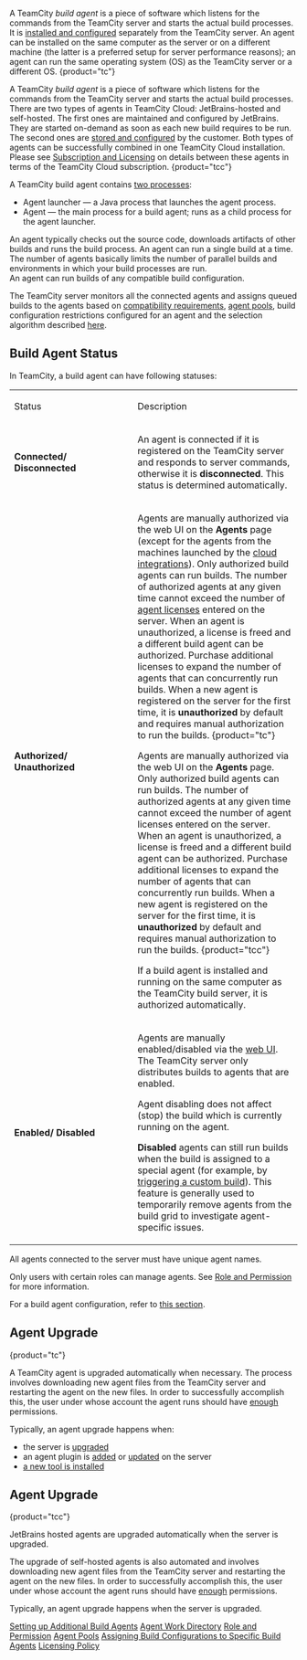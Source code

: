 [//]: # (title: Build Agent)
[//]: # (auxiliary-id: Build Agent)

A TeamCity _build agent_ is a piece of software which listens for the commands from the TeamCity server and starts the actual build processes. It is [installed and configured](setting-up-and-running-additional-build-agents.md) separately from the TeamCity server. An agent can be installed on the same computer as the server or on a different machine (the latter is a preferred setup for server performance reasons); an agent can run the same operating system (OS) as the TeamCity server or a different OS.
{product="tc"}

A TeamCity _build agent_ is a piece of software which listens for the commands from the TeamCity server and starts the actual build processes. There are two types of agents in TeamCity Cloud: JetBrains-hosted and self-hosted. The first ones are maintained and configured by JetBrains. They are started on-demand as soon as each new build requires to be run. The second ones are [stored and configured](setting-up-and-running-additional-build-agents.md) by the customer. Both types of agents can be successfully combined in one TeamCity Cloud installation. Please see [Subscription and Licensing](teamcity-cloud-subscription-and-licensing.md) on details between these agents in terms of the TeamCity Cloud subscription.
{product="tcc"}

A TeamCity build agent contains [two processes](configuring-build-agent-startup-properties.md):   
* Agent launcher — a Java process that launches the agent process.
* Agent — the main process for a build agent; runs as a child process for the agent launcher.

An agent typically checks out the source code, downloads artifacts of other builds and runs the build process. An agent can run a single build at a time. The number of agents basically limits the number of parallel builds and environments in which your build processes are run.   
An agent can run builds of any compatible build configuration.

The TeamCity server monitors all the connected agents and assigns queued builds to the agents based on [compatibility requirements](agent-requirements.md), [agent pools](configuring-agent-pools.md), build configuration restrictions configured for an agent and the selection algorithm described [here](build-queue.md).

## Build Agent Status

In TeamCity, a build agent can have following statuses:

<table><tr>

<td width="200">

Status

</td>

<td>

Description

</td></tr><tr>

<td>

__Connected/ Disconnected__

</td>

<td>

An agent is connected if it is registered on the TeamCity server and responds to server commands, otherwise it is __disconnected__. This status is determined automatically.

</td></tr><tr>

<td id="agent-authorization">

__Authorized/ Unauthorized__

</td>

<td>

Agents are manually authorized via the web UI on the __Agents__ page (except for the agents from the machines launched by the [cloud integrations](teamcity-integration-with-cloud-solutions.md)). Only authorized build agents can run builds. The number of authorized agents at any given time cannot exceed the number of [agent licenses](licensing-policy.md#Number+of+Agents) entered on the server. When an agent is unauthorized, a license is freed and a different build agent can be authorized. Purchase additional licenses to expand the number of agents that can concurrently run builds. When a new agent is registered on the server for the first time, it is __unauthorized__ by default and requires manual authorization to run the builds.
{product="tc"}

Agents are manually authorized via the web UI on the __Agents__ page. Only authorized build agents can run builds. The number of authorized agents at any given time cannot exceed the number of agent licenses entered on the server. When an agent is unauthorized, a license is freed and a different build agent can be authorized. Purchase additional licenses to expand the number of agents that can concurrently run builds. When a new agent is registered on the server for the first time, it is __unauthorized__ by default and requires manual authorization to run the builds.
{product="tcc"}

If a build agent is installed and running on the same computer as the TeamCity build server, it is authorized automatically.

</td></tr><tr>

<td id="enable-agent">

__Enabled/ Disabled__

</td>

<td>

Agents are manually enabled/disabled via the [web UI](build-agents-configuration-and-maintenance.md#Enabling%2FDisabling+Agents+via+UI). The TeamCity server only distributes builds to agents that are enabled.

 Agent disabling does not affect (stop) the build which is currently running on the agent.

__Disabled__ agents can still run builds when the build is assigned to a special agent (for example, by [triggering a custom build](running-custom-build.md)). This feature is generally used to temporarily remove agents from the <emphasis tooltip="build-grid">build grid</emphasis> to investigate agent-specific issues.

</td></tr></table>

All agents connected to the server must have unique agent names.

Only users with certain roles can manage agents. See [Role and Permission](role-and-permission.md) for more information.

For a build agent configuration, refer to [this section](build-agent-configuration.md).

## Agent Upgrade
{product="tc"}

A TeamCity agent is upgraded automatically when necessary. The process involves downloading new agent files from the TeamCity server and restarting the agent on the new files. In order to successfully accomplish this, the user under whose account the agent runs should have [enough](setting-up-and-running-additional-build-agents.md#Necessary+OS+and+environment+permissions) permissions.

Typically, an agent upgrade happens when:
* the server is [upgraded](upgrade.md)
* an agent plugin is [added](installing-additional-plugins.md) or [updated](https://plugins.jetbrains.com/docs/teamcity/plugins-packaging.html#PluginsPackaging-AgentUpgradeonUpdatingPlugins) on the server
* [a new tool is installed](installing-agent-tools.md)

## Agent Upgrade
{product="tcc"}

JetBrains hosted agents are upgraded automatically when the server is upgraded.

The upgrade of self-hosted agents is also automated and involves downloading new agent files from the TeamCity server and restarting the agent on the new files. In order to successfully accomplish this, the user under whose account the agent runs should have [enough](setting-up-and-running-additional-build-agents.md#Necessary+OS+and+environment+permissions) permissions.

Typically, an agent upgrade happens when the server is upgraded.

<seealso>
        <category ref="installation">
            <a href="setting-up-and-running-additional-build-agents.md">Setting up Additional Build Agents</a>
        </category>
        <category ref="concepts">
            <a href="agent-work-directory.md">Agent Work Directory</a>
            <a href="role-and-permission.md">Role and Permission</a>
        </category>
        <category ref="admin-guide">
            <a href="configuring-agent-pools.md">Agent Pools</a>
            <a href="assigning-build-configurations-to-specific-build-agents.md">Assigning Build Configurations to Specific Build Agents</a>
            <a href="licensing-policy.md" product="tc">Licensing Policy</a>
        </category>
</seealso>